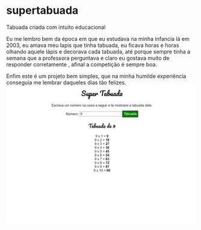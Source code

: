# supertabuada
Tabuada criada com intuito educacional

Eu me lembro bem da época em que eu estudava na minha infancia lá em 2003, eu amava meu lapis que tinha tabuada, eu ficava horas e horas olhando aquele lápis e decorava cada tabuada, até porque sempre tinha a semana que a professora perguntava e claro eu gostava muito de responder corretamente , afinal a competição é sempre boa.

Enfim este é um projeto bem simples, que na minha humilde experiência conseguia me lembrar daqueles dias tão felizes.
<img src="./Tabuada/SuperTabuada.jpg">
